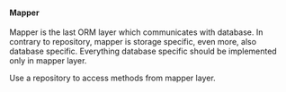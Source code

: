 #### Mapper

Mapper is the last ORM layer which communicates with database. In contrary to repository, mapper is storage specific, even more, also database specific. Everything database specific should be implemented only in mapper layer. 

Use a repository to access methods from mapper layer.
